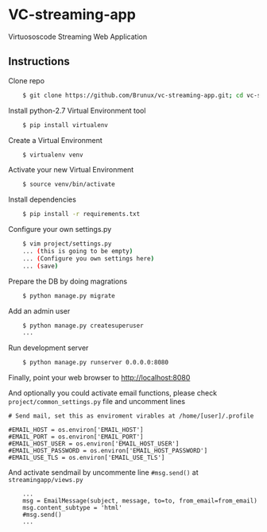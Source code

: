 # VC-streaming-app
Virtuososcode Streaming Web Application

## Instructions
Clone repo
``` bash
    $ git clone https://github.com/Brunux/vc-streaming-app.git; cd vc-streaming-app
```

Install python-2.7 Virtual Environment tool
``` bash
    $ pip install virtualenv
```
Create a Virtual Environment
``` bash
    $ virtualenv venv
```
Activate your new Virtual Environment
``` bash
    $ source venv/bin/activate
```
Install dependencies
``` bash
    $ pip install -r requirements.txt
```
Configure your own settings.py
``` bash
    $ vim project/settings.py
    ... (this is going to be empty)
    ... (Configure you own settings here)
    ... (save)
```
Prepare the DB by doing magrations
``` bash
    $ python manage.py migrate
```
Add an admin user
``` bash
    $ python manage.py createsuperuser
    ...
```
Run development server
``` bash
    $ python manage.py runserver 0.0.0.0:8080
```
Finally, point your web browser to [http://localhost:8080](http://localhost:8080)

And optionally you could activate email functions, please check `project/common_settings.py` file and uncomment lines
```
# Send mail, set this as enviroment virables at /home/[user]/.profile

#EMAIL_HOST = os.environ['EMAIL_HOST']
#EMAIL_PORT = os.environ['EMAIL_PORT']
#EMAIL_HOST_USER = os.environ['EMAIL_HOST_USER']
#EMAIL_HOST_PASSWORD = os.environ['EMAIL_HOST_PASSWORD']
#EMAIL_USE_TLS = os.environ['EMAIL_USE_TLS']
```
And activate sendmail by uncommente line `#msg.send()` at `streamingapp/views.py`
```
    ...
    msg = EmailMessage(subject, message, to=to, from_email=from_email)
    msg.content_subtype = 'html'
    #msg.send()
    ...
```
